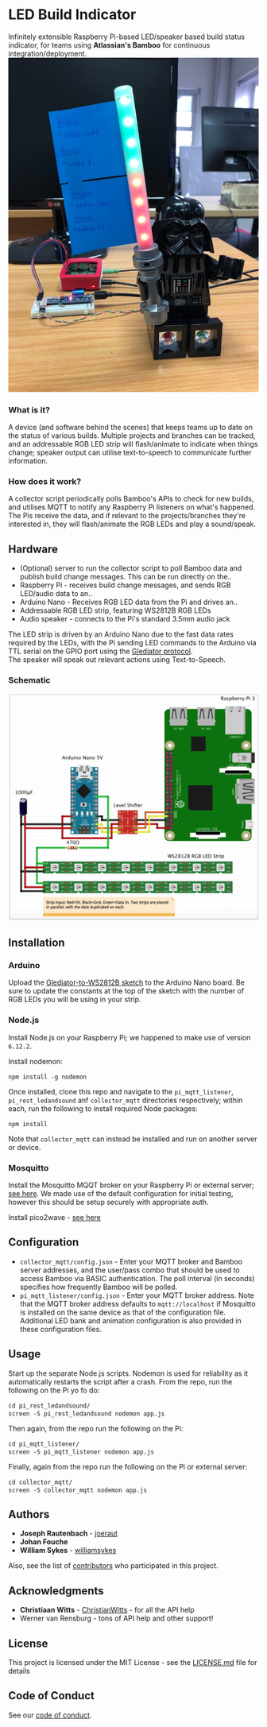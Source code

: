 # LED Build Indicator
Infinitely extensible Raspberry Pi-based LED/speaker based build status indicator, for teams using **Atlassian's Bamboo** for continuous integration/deployment.
![Our build indicator](images/darth.jpg "Our build indicator")

### What is it?
A device (and software behind the scenes) that keeps teams up to date on the status of various builds.
Multiple projects and branches can be tracked, and an addressable RGB LED strip will flash/animate to indicate when things change; speaker output can utilise text-to-speech to communicate further information.

### How does it work?
A collector script periodically polls Bamboo's APIs to check for new builds, and utilises MQTT to notify any Raspberry Pi listeners on what's happened. The Pis receive the data, and if relevant to the projects/branches they're interested in, they will flash/animate the RGB LEDs and play a sound/speak.

## Hardware
* (Optional) server to run the collector script to poll Bamboo data and publish build change messages. This can be run directly on the..
* Raspberry Pi - receives build change messages, and sends RGB LED/audio data to an..
* Arduino Nano - Receives RGB LED data from the Pi and drives an..
* Addressable RGB LED strip, featuring WS2812B RGB LEDs
* Audio speaker - connects to the Pi's standard 3.5mm audio jack

The LED strip is driven by an Arduino Nano due to the fast data rates required by the LEDs, with the Pi sending LED commands to the Arduino via TTL serial on the GPIO port using the [Glediator protocol](https://metalab.at/wiki/Blinkenschild).  
The speaker will speak out relevant actions using Text-to-Speech.

### Schematic
![Hardware schematic](images/schematic.png "Hardware schematic")

## Installation

### Arduino
Upload the [Glediator-to-WS2812B sketch](arduino/) to the Arduino Nano board. Be sure to update the constants at the top of the sketch with the number of RGB LEDs you will be using in your strip.

### Node.js

Install Node.js on your Raspberry Pi; we happened to make use of version `6.12.2`.

Install nodemon:
```
npm install -g nodemon
```

Once installed, clone this repo and navigate to the `pi_mqtt_listener`, `pi_rest_ledandsound` anf `collector_mqtt` directories respectively; within each, run the following to install required Node packages:
```
npm install
```
Note that `collector_mqtt` can instead be installed and run on another server or device.

### Mosquitto

Install the Mosquitto MQQT broker on your Raspberry Pi or external server; [see here](https://learn.adafruit.com/diy-esp8266-home-security-with-lua-and-mqtt/configuring-mqtt-on-the-raspberry-pi).
We made use of the default configuration for initial testing, however this should be setup securely with appropriate auth.

Install pico2wave - [see here](https://elinux.org/RPi_Text_to_Speech_(Speech_Synthesis))

## Configuration

* `collector_mqtt/config.json` - Enter your MQTT broker and Bamboo server addresses, and the user/pass combo that should be used to access Bamboo via BASIC authentication. The poll interval (in seconds) specifies how frequently Bamboo will be polled.
* `pi_mqtt_listener/config.json` - Enter your MQTT broker address.
Note that the MQTT broker address defaults to `mqtt://localhost` if Mosquitto is installed on the same device as that of the configuration file.
Additional LED bank and animation configuration is also provided in these configuration files.

## Usage

Start up the separate Node.js scripts. Nodemon is used for reliability as it automatically restarts the script after a crash.
From the repo, run the following on the Pi yo fo do:
```
cd pi_rest_ledandsound/
screen -S pi_rest_ledandsound nodemon app.js
```
Then again, from the repo run the following on the Pi:
```
cd pi_mqtt_listener/
screen -S pi_mqtt_listener nodemon app.js
```
Finally, again from the repo run the following on the Pi or external server:
```
cd collector_mqtt/
screen -S collector_mqtt nodemon app.js
```

## Authors

* **Joseph Rautenbach** - [joeraut](https://github.com/joeraut)
* **Johan Fouche**
* **William Sykes** - [williamsykes](https://github.com/williamsykes)

Also, see the list of [contributors](https://github.com/ImpactInc/build-indicator/graphs/contributors) who participated in this project.

## Acknowledgments

* **Christiaan Witts** - [ChristianWitts](https://github.com/ChristianWitts) - for all the API help
* Werner van Rensburg - tons of API help and other support!

## License

This project is licensed under the MIT License - see the [LICENSE.md](LICENSE.md) file for details

## Code of Conduct

See our [code of conduct](CODE_OF_CONDUCT.md).
